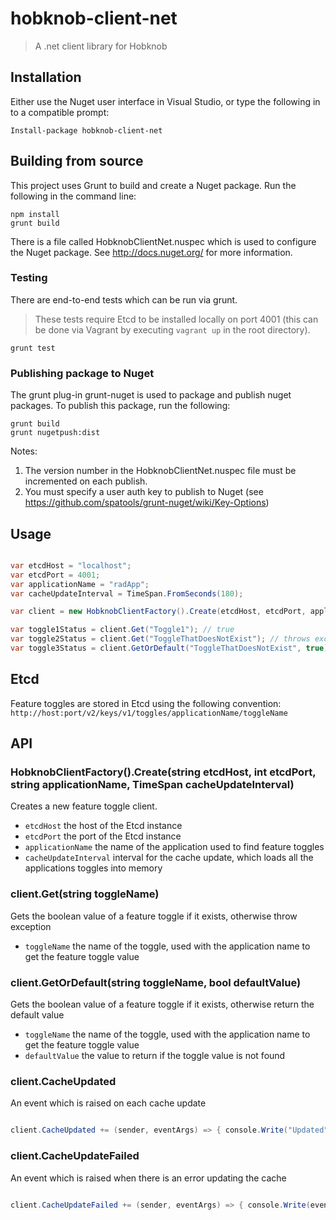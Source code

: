 # hobknob-client-net

> A .net client library for Hobknob

## Installation

Either use the Nuget user interface in Visual Studio, or type the following in to a compatible prompt:
```
Install-package hobknob-client-net
```

## Building from source

This project uses Grunt to build and create a Nuget package. Run the following in the command line:

```
npm install
grunt build
```

There is a file called HobknobClientNet.nuspec which is used to configure the Nuget package. See http://docs.nuget.org/ for more information.

### Testing

There are end-to-end tests which can be run via grunt.

> These tests require Etcd to be installed locally on port 4001 (this can be done via Vagrant by executing `vagrant up` in the root directory).

```
grunt test
```

### Publishing package to Nuget

The grunt plug-in grunt-nuget is used to package and publish nuget packages. To publish this package, run the following:

```
grunt build
grunt nugetpush:dist
```

Notes:
1. The version number in the HobknobClientNet.nuspec file must be incremented on each publish.
2. You must specify a user auth key to publish to Nuget (see https://github.com/spatools/grunt-nuget/wiki/Key-Options)


## Usage

```c#

var etcdHost = "localhost";
var etcdPort = 4001;
var applicationName = "radApp";
var cacheUpdateInterval = TimeSpan.FromSeconds(180);

var client = new HobknobClientFactory().Create(etcdHost, etcdPort, applicationName, cacheUpdateInterval);

var toggle1Status = client.Get("Toggle1"); // true
var toggle2Status = client.Get("ToggleThatDoesNotExist"); // throws exception
var toggle3Status = client.GetOrDefault("ToggleThatDoesNotExist", true); // true

```

## Etcd

Feature toggles are stored in Etcd using the following convention:
`http://host:port/v2/keys/v1/toggles/applicationName/toggleName`

## API

### HobknobClientFactory().Create(string etcdHost, int etcdPort, string applicationName, TimeSpan cacheUpdateInterval)

Creates a new feature toggle client.

- `etcdHost` the host of the Etcd instance
- `etcdPort` the port of the Etcd instance
- `applicationName` the name of the application used to find feature toggles
- `cacheUpdateInterval` interval for the cache update, which loads all the applications toggles into memory

### client.Get(string toggleName)

Gets the boolean value of a feature toggle if it exists, otherwise throw exception

- `toggleName` the name of the toggle, used with the application name to get the feature toggle value


### client.GetOrDefault(string toggleName, bool defaultValue)

Gets the boolean value of a feature toggle if it exists, otherwise return the default value

- `toggleName` the name of the toggle, used with the application name to get the feature toggle value
- `defaultValue` the value to return if the toggle value is not found


### client.CacheUpdated

An event which is raised on each cache update

```c#

client.CacheUpdated += (sender, eventArgs) => { console.Write("Updated"); }

```


### client.CacheUpdateFailed

An event which is raised when there is an error updating the cache

```c#

client.CacheUpdateFailed += (sender, eventArgs) => { console.Write(eventArgs.Exception.ToString()); }

```